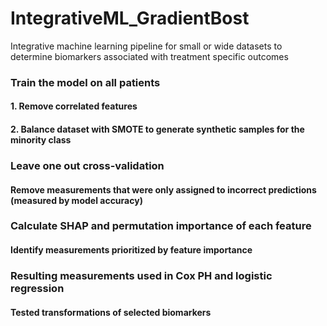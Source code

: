 # IntegrativeML_GradientBost
Integrative machine learning pipeline for small or wide datasets to determine biomarkers associated with treatment specific outcomes

### Train the model on all patients
#### 1. Remove correlated features

#### 2. Balance dataset with SMOTE to generate synthetic samples for the minority class


### Leave one out cross-validation
#### Remove measurements that were only assigned to incorrect predictions (measured by model accuracy)


### Calculate SHAP and permutation importance of each feature
#### Identify measurements prioritized by feature importance 

### Resulting measurements used in Cox PH and logistic regression
#### Tested transformations of selected biomarkers
